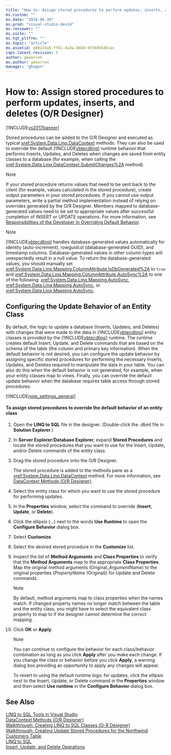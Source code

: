 ```yaml
---
title: "How to: Assign stored procedures to perform updates, inserts, and deletes (O-R Designer) | Microsoft Docs"
ms.custom: ""
ms.date: "2018-06-30"
ms.prod: "visual-studio-dev14"
ms.reviewer: ""
ms.suite: ""
ms.tgt_pltfrm: ""
ms.topic: "article"
ms.assetid: e88224ab-ff61-4a3a-b6b8-6f3694546cac
caps.latest.revision: 5
author: gewarren
ms.author: gewarren
manager: "ghogen"
---
```

# How to: Assign stored procedures to perform updates, inserts, and deletes (O/R Designer)
[!INCLUDE[vs2017banner](../includes/vs2017banner.md)]

  
Stored procedures can be added to the O/R Designer and executed as typical <xref:System.Data.Linq.DataContext> methods. They can also be used to override the default [!INCLUDE[vbtecdlinq](../includes/vbtecdlinq-md.md)] runtime behavior that performs Inserts, Updates, and Deletes when changes are saved from entity classes to a database (for example, when calling the <xref:System.Data.Linq.DataContext.SubmitChanges%2A> method).  
  
> [!NOTE]
>  If your stored procedure returns values that need to be sent back to the client (for example, values calculated in the stored procedure), create output parameters in your stored procedures. If you cannot use output parameters, write a partial method implementation instead of relying on overrides generated by the O/R Designer. Members mapped to database-generated values need to be set to appropriate values after successful completion of INSERT or UPDATE operations. For more information, see [Responsibilities of the Developer In Overriding Default Behavior](http://msdn.microsoft.com/library/c6909ddd-e053-46a8-980c-0e12a9797be1).  
  
> [!NOTE]
>  [!INCLUDE[vbtecdlinq](../includes/vbtecdlinq-md.md)] handles database-generated values automatically for identity (auto-increment), rowguidcol (database-generated GUID), and timestamp columns. Database-generated values in other column types will unexpectedly result in a null value. To return the database-generated values, you should manually set <xref:System.Data.Linq.Mapping.ColumnAttribute.IsDbGenerated%2A> to `true` and <xref:System.Data.Linq.Mapping.ColumnAttribute.AutoSync%2A> to one of the following: <xref:System.Data.Linq.Mapping.AutoSync>, <xref:System.Data.Linq.Mapping.AutoSync>, or <xref:System.Data.Linq.Mapping.AutoSync>.  
  
## Configuring the Update Behavior of an Entity Class  
 By default, the logic to update a database (Inserts, Updates, and Deletes) with changes that were made to the data in [!INCLUDE[vbtecdlinq](../includes/vbtecdlinq-md.md)] entity classes is provided by the [!INCLUDE[vbtecdlinq](../includes/vbtecdlinq-md.md)] runtime. The runtime creates default Insert, Update, and Delete commands that are based on the schema of the table (the column and primary key information). When the default behavior is not desired, you can configure the update behavior by assigning specific stored procedures for performing the necessary Inserts, Updates, and Deletes required to manipulate the data in your table. You can also do this when the default behavior is not generated, for example, when your entity classes map to views. Finally, you can override the default update behavior when the database requires table access through stored procedures.  
  
 [!INCLUDE[note_settings_general](../includes/note-settings-general-md.md)]  
  
#### To assign stored procedures to override the default behavior of an entity class  
  
1.  Open the **LINQ to SQL** file in the designer. (Double-click the .dbml file in **Solution Explorer**.)  
  
2.  In **Server Explorer**/**Database Explorer**, expand **Stored Procedures** and locate the stored procedures that you want to use for the Insert, Update, and/or Delete commands of the entity class.  
  
3.  Drag the stored procedure onto the O/R Designer.  
  
     The stored procedure is added to the methods pane as a <xref:System.Data.Linq.DataContext> method. For more information, see [DataContext Methods (O/R Designer)](../data-tools/datacontext-methods-o-r-designer.md).  
  
4.  Select the entity class for which you want to use the stored procedure for performing updates.  
  
5.  In the **Properties** window, select the command to override (**Insert**, **Update**, or **Delete**).  
  
6.  Click the ellipsis (...) next to the words **Use Runtime** to open the **Configure Behavior** dialog box.  
  
7.  Select **Customize**.  
  
8.  Select the desired stored procedure in the **Customize** list.  
  
9. Inspect the list of **Method Arguments** and **Class Properties** to verify that the **Method Arguments** map to the appropriate **Class Properties**. Map the original method arguments (Original_*ArgumentName*) to the original properties (*PropertyName* (Original)) for Update and Delete commands.  
  
    > [!NOTE]
    >  By default, method arguments map to class properties when the names match. If changed property names no longer match between the table and the entity class, you might have to select the equivalent class property to map to if the designer cannot determine the correct mapping.  
  
10. Click **OK** or **Apply**.  
  
    > [!NOTE]
    >  You can continue to configure the behavior for each class/behavior combination as long as you click **Apply** after you make each change. If you change the class or behavior before you click **Apply**, a warning dialog box providing an opportunity to apply any changes will appear.  
  
     To revert to using the default runtime logic for updates, click the ellipsis next to the Insert, Update, or Delete command in the **Properties** window and then select **Use runtime** in the **Configure Behavior** dialog box.  
  
## See Also  
 [LINQ to SQL Tools in Visual Studio](../data-tools/linq-to-sql-tools-in-visual-studio2.md)   
 [DataContext Methods (O/R Designer)](../data-tools/datacontext-methods-o-r-designer.md)   
 [Walkthrough: Creating LINQ to SQL Classes (O-R Designer)](http://msdn.microsoft.com/library/35aad4a4-2e8a-46e2-ae09-5fbfd333c233)   
 [Walkthrough: Creating Update Stored Procedures for the Northwind Customers Table](../data-tools/walkthrough-creating-update-stored-procedures-for-the-northwind-customers-table.md)   
 [LINQ to SQL](http://msdn.microsoft.com/library/73d13345-eece-471a-af40-4cc7a2f11655)   
 [Insert, Update, and Delete Operations](http://msdn.microsoft.com/library/26a43a4f-83c9-4732-806d-bb23aad0ff6b)


